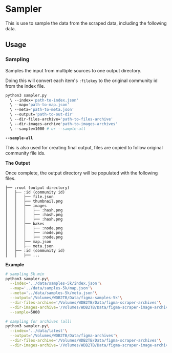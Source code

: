 # Sampler

This is use to sample the data from the scraped data, including the following data.

## Usage

### Sampling

Samples the input from multiple sources to one output directory.

Doing this will convert each item's `:filekey` to the original community id from the index file.

```bash
python3 sampler.py
  \ --index='path-to-index.json'
  \ --map='path-to-map.json'
  \ --meta='path-to-meta.json'
  \ --output='path-to-out-dir'
  \ --dir-files-archive='path-to-files-archive'
  \ --dir-images-archive'path-to-images-archives'
  \ --sample=1000 # or --sample-all
```

**`--sample-all`**

This is also used for creating final output, files are copied to follow original community file ids.

**The Output**

Once complete, the output directory will be populated with the following files.

```
├── :root (output directory)
│   ├── :id (community id)
│   │   ├── file.json
│   │   ├── thumbnail.png
│   │   ├── images
│   │   │   ├── :hash.png
│   │   │   ├── :hash.png
│   │   │   ├── :hash.png
│   │   ├── bakes
│   │   │   ├── :node.png
│   │   │   ├── :node.png
│   │   │   ├── :node.png
│   │   ├── map.json
│   │   ├── meta.json
│   ├── :id (community id)
│   │   ├── ...
```

**Example**

```bash
# sampling 5k.min
python3 sampler.py\
  --index='../data/samples-5k/index.json'\
  --map='../data/samples-5k/map.json'\
  --meta='../data/samples-5k/meta.json'\
  --output='/Volumes/WDB2TB/Data/figma-samples-5k'\
  --dir-files-archive='/Volumes/WDB2TB/Data/figma-scraper-archives'\
  --dir-images-archive='/Volumes/WDB2TB/Data/figma-scraper-image-archives'\
  --sample=5000

# sampling for archives (all)
python3 sampler.py\
  --index='../data/latest'\
  --output='/Volumes/WDB2TB/Data/figma-archives'\
  --dir-files-archive='/Volumes/WDB2TB/Data/figma-scraper-archives'\
  --dir-images-archive='/Volumes/WDB2TB/Data/figma-scraper-image-archives'\
```
